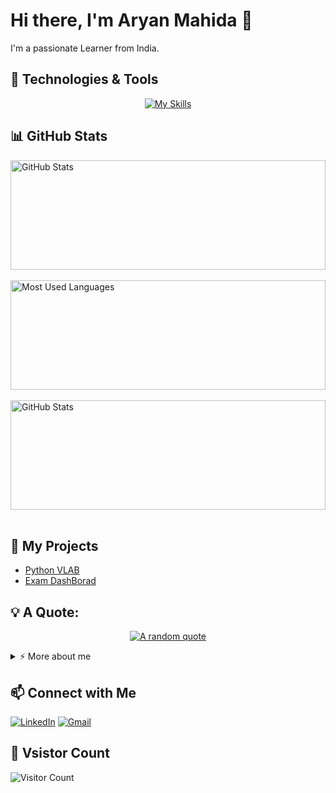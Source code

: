 # Hi there, I'm Aryan Mahida 👋

I'm a passionate Learner from India.
## 🔧 Technologies & Tools
<div align="center">
  
[![My Skills](https://skillicons.dev/icons?i=c,cs,cpp,java,jquery,git,github,js,html,css,react,nextjs,nodejs,php,py,r,tailwind,&perline=10)](https://skillicons.dev)
</div>
<!-- Add more badges for your other skills -->

## 📊 GitHub Stats
<div>

  <div>
    <img height=175 width=100% alt="GitHub Stats" src="https://github-readme-stats.vercel.app/api?username=aryan083&show_icons=true&count_private=true&theme=dark" />&nbsp;&nbsp;
  </div>
  <div>
    <img height=175 width=100% alt="Most Used Languages" src="https://github-readme-stats.vercel.app/api/top-langs/?username=aryan083&layout=compact&theme=dark" />&nbsp;&nbsp;
    </div>
  <div>
    <img height="175" width=100% src="https://github-readme-streak-stats.herokuapp.com/?user=aryan083&theme=dark" alt="GitHub Stats" />&nbsp;&nbsp;
  </div>

</div>




## 🚀 My Projects

- [Python VLAB](https://github.com/aryan083/P-ython-project)
- [Exam DashBorad](https://github.com/aryan083/for_JAVA_END_SEM-2_PROJECT)

## 💡 A Quote:
<div align="center"> 

[![A random quote](https://quotes-github-readme.vercel.app/api?type=horizontal&theme=dark)](https://github.com/piyushsuthar/github-readme-quotes)
</div>
<!-- Custom section for additional information -->
<details>
  <summary>⚡ More about me</summary>
  <p>
    Hello Again! I'm Aryan Mahida currently a student at Marwadi University. A enthusiastic learner 
  </p>
  <!-- Add more details about yourself -->

</details>



<!-- Add more social media badges or customize as needed -->
## 📫 Connect with Me

[![LinkedIn](https://img.shields.io/badge/LinkedIn-0077B5?style=for-the-badge&logo=linkedin&logoColor=white)](https://www.linkedin.com/in/aryan-mahida-982749251)
[![Gmail](https://img.shields.io/badge/Gmail-D14836?style=for-the-badge&logo=gmail&logoColor=white)](mailto:aryanmahida2@gmail.com)

## 🔔 Vsistor Count
![Visitor Count](https://profile-counter.glitch.me/aryan083/count.svg)
